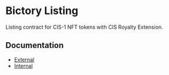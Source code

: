 # Bictory Listing

Listing contract for CIS-1 NFT tokens with CIS Royalty Extension.

## Documentation

* [External](./docs/overview.md)
* [Internal](./docs/internal_api.md)
